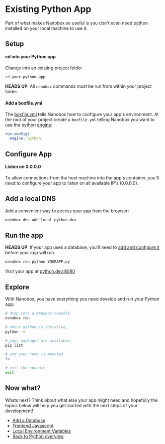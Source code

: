 # Existing Python App
Part of what makes Nanobox so useful is you don't even need python installed on your local machine to use it.

## Setup

#### cd into your Python app
Change into an existing project folder

```bash
cd your-python-app
```

**HEADS UP**: All `nanobox` commands *must* be run from within your project folder.

#### Add a boxfile.yml
The <a href="https://docs.nanobox.io/boxfile/" target="\_blank">boxfile.yml</a> tells Nanobox how to configure your app's environment. At the root of your project create a `boxfile.yml` telling Nanobox you want to use the python <a href="https://docs.nanobox.io/engines/" target="\_blank">engine</a>:

```yaml
run.config:
  engine: python
```

## Configure App

#### Listen on 0.0.0.0
To allow connections from the host machine into the app's container, you'll need to configure your app to listen on all available IP's (0.0.0.0).

## Add a local DNS
Add a convenient way to access your app from the browser:

```bash
nanobox dns add local python.dev
```

## Run the app
**HEADS UP**: If your app uses a database, you'll need to [add and configure it](/python/generic/add-a-database) before your app will run.

```bash
nanobox run python YOURAPP.py
```

Visit your app at <a href="http://python.dev:8080" target="\_blank">python.dev:8080</a>

## Explore
With Nanobox, you have everything you need develop and run your Python app:

```bash
# drop into a Nanobox console
nanobox run

# where python is installed,
python -v

# your packages are available,
pip list

# and your code is mounted
ls

# exit the console
exit
```

## Now what?
Whats next? Think about what else your app might need and hopefully the topics below will help you get started with the next steps of your development!

* [Add a Database](/python/generic/add-a-database)
* [Frontend Javascript](/python/generic/frontend-javascript)
* [Local Environment Variables](/python/generic/local-evars)
* [Back to Python overview](/python/generic)
